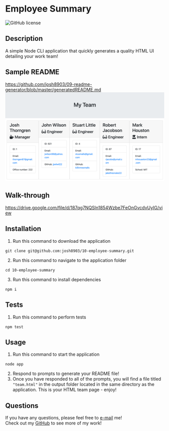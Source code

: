 # Employee Summary
![GitHub license](https://img.shields.io/badge/license-MIT-blue.svg)
## Description
A simple Node CLI application that quickly generates a quality HTML UI detailing your work team!
## Sample README
https://github.com/josh8903/09-readme-generator/blob/master/generatedREADME.md
![screenshot](./assets/images/screenshot.png)
## Walk-through
https://drive.google.com/file/d/187qg7NQSln1854Wzbe7FeOnGvcdvUyIG/view
## Installation
1. Run this command to download the application
```
git clone git@github.com:josh8903/10-employee-summary.git
```
2. Run this command to navigate to the application folder
```
cd 10-employee-summary
```
3. Run this command to install dependencies
```
npm i
```
## Tests
1. Run this command to perform tests
```
npm test
```
## Usage
1. Run this command to start the application
```
node app
```
2. Respond to prompts to generate your README file!
3. Once you have responded to all of the prompts, you will find a file titled `"team.html"` in the output folder located in the same directory as the application. This is your HTML team page - enjoy!

## Questions
If you have any questions, please feel free to [e-mail](mailto:thorngren87@gmail.com) me!        
Check out my [GitHub](https://github.com/Josh8903/) to see more of my work!

